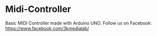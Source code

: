 # Midi-Controller
Basic MIDI Controller made with Arduino UNO.
Follow us on Facebook: https://www.facebook.com/3kmedialab/
